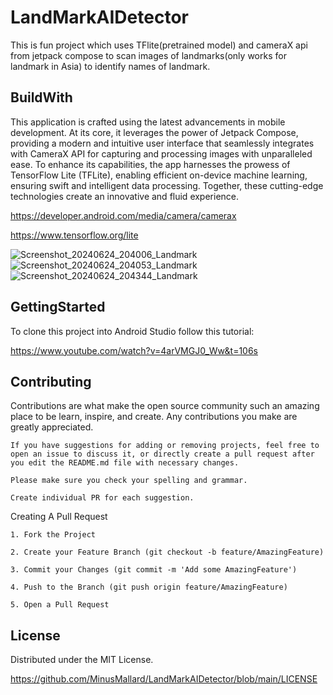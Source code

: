 
# LandMarkAIDetector

This is fun project which uses TFlite(pretrained model) and cameraX api from jetpack compose to scan images of landmarks(only works for landmark in Asia) to identify names of landmark.


## BuildWith

This application is crafted using the latest advancements in mobile development. At its core, it leverages the power of Jetpack Compose, providing a modern and intuitive user interface that seamlessly integrates with CameraX API for capturing and processing images with unparalleled ease. To enhance its capabilities, the app harnesses the prowess of TensorFlow Lite (TFLite), enabling efficient on-device machine learning, ensuring swift and intelligent data processing. Together, these cutting-edge technologies create an innovative and fluid experience.

https://developer.android.com/media/camera/camerax

https://www.tensorflow.org/lite

![Screenshot_20240624_204006_Landmark](https://github.com/MinusMallard/LandMarkAIDetector/assets/116078997/f2b0339a-d33f-4061-be3d-7f44e7fc0ecf) ![Screenshot_20240624_204053_Landmark](https://github.com/MinusMallard/LandMarkAIDetector/assets/116078997/224d4154-dbbb-4761-bb94-ab4fb6cbff77) ![Screenshot_20240624_204344_Landmark](https://github.com/MinusMallard/LandMarkAIDetector/assets/116078997/532a34b6-218c-461a-a249-e0b022f2cac7)


## GettingStarted

To clone this project into Android Studio follow this tutorial:

https://www.youtube.com/watch?v=4arVMGJ0_Ww&t=106s
## Contributing

Contributions are what make the open source community such an amazing place to be learn, inspire, and create. Any contributions you make are greatly appreciated.

    If you have suggestions for adding or removing projects, feel free to open an issue to discuss it, or directly create a pull request after you edit the README.md file with necessary changes.

    Please make sure you check your spelling and grammar.

    Create individual PR for each suggestion.
Creating A Pull Request

    1. Fork the Project

    2. Create your Feature Branch (git checkout -b feature/AmazingFeature)

    3. Commit your Changes (git commit -m 'Add some AmazingFeature')

    4. Push to the Branch (git push origin feature/AmazingFeature)

    5. Open a Pull Request
## License

Distributed under the MIT License.

https://github.com/MinusMallard/LandMarkAIDetector/blob/main/LICENSE

